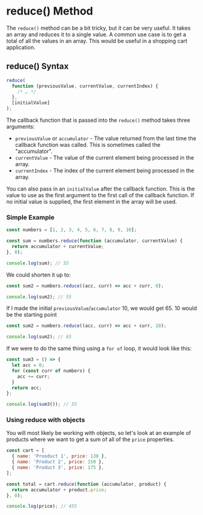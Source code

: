 # reduce() Method

The `reduce()` method can be a bit tricky, but it can be very useful. It takes an array and reduces it to a single value. A common use case is to get a total of all the values in an array. This would be useful in a shopping cart application.

## reduce() Syntax

```js
reduce(
  function (previousValue, currentValue, currentIndex) {
    /* … */
  },
  [initialValue]
);
```

The callback function that is passed into the `reduce()` method takes three arguments:

- `previousValue` or `accumulator` - The value returned from the last time the callback function was called. This is sometimes called the "accumulator".
- `currentValue` - The value of the current element being processed in the array.
- `currentIndex` - The index of the current element being processed in the array.

You can also pass in an `initialValue` after the callback function. This is the value to use as the first argument to the first call of the callback function. If no initial value is supplied, the first element in the array will be used.

### Simple Example

```js
const numbers = [1, 2, 3, 4, 5, 6, 7, 8, 9, 10];

const sum = numbers.reduce(function (accumulator, currentValue) {
  return accumulator + currentValue;
}, 0);

console.log(sum); // 55
```

We could shorten it up to:

```js
const sum2 = numbers.reduce((acc, curr) => acc + curr, 0);

console.log(sum2); // 55
```

If I made the initial `previousValue`/`accumulator` 10, we would get 65. 10 would be the starting point
```js
const sum2 = numbers.reduce((acc, curr) => acc + curr, 10);

console.log(sum2); // 65
```


If we were to do the same thing using a `for of` loop, it would look like this:

```js
const sum3 = () => {
  let acc = 0;
  for (const curr of numbers) {
    acc += curr;
  }
  return acc;
};

console.log(sum3()); // 55
```

### Using reduce with objects
You will most likely be working with objects, so let's look at an example of products where we want to get a sum of all of the `price` properties.

```JavaScript
const cart = [
  { name: 'Prooduct 1', price: 130 },
  { name: 'Product 2', price: 150 },
  { name: 'Product 3', price: 175 },
];

const total = cart.reduce(function (accumulator, product) {
  return accumulator + product.price;
}, 0);

console.log(price); // 455
```
